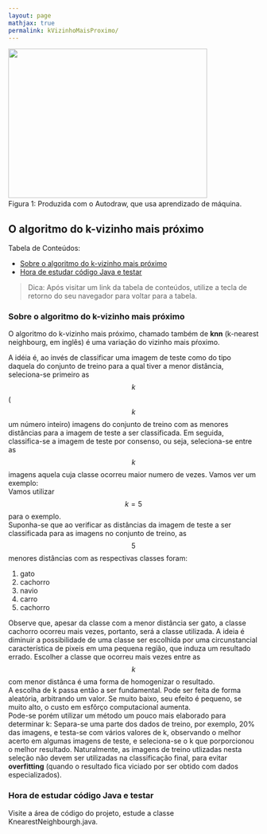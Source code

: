 ```yaml
---
layout: page
mathjax: true
permalink: kVizinhoMaisProximo/
---
```


<div class="fig figcenter fighighlight">
  <img src="https://duodecimo.github.io/duodecimoMachineLearning/assets/images/kNearestNeighbourg.png" width = "400" height="300">
  <div class="figcaption">Figura 1: Produzida com o Autodraw, que usa aprendizado de máquina.</div>
</div>  


## O algoritmo do k-vizinho mais próximo


Tabela de Conteúdos:

- [Sobre o algoritmo do k-vizinho mais próximo](#sobreKvizinho)
- [Hora de estudar código Java e testar](#codigoJava)

> Dica: Após visitar um link da tabela de conteúdos, utilize a tecla de retorno do seu navegador para voltar para a tabela.


<a name='sobreKvizinho'></a>

### Sobre o algoritmo do k-vizinho mais próximo


O algoritmo do k-vizinho mais próximo, chamado também de **knn** (k-nearest neighbourg, em inglês) é uma variação do vizinho mais pŕoximo.

A idéia é, ao invés de classificar uma imagem de teste como do tipo daquela do conjunto de treino para a qual tiver a menor distância, seleciona-se
primeiro as $$k$$ ($$k$$ um número inteiro) imagens do conjunto de treino com as menores distâncias para a imagem de teste a ser classificada.
Em seguida, classifica-se a imagem de teste por consenso, ou seja, seleciona-se entre as $$k$$ imagens aquela cuja classe ocorreu maior numero de vezes.
Vamos ver um exemplo:  
Vamos utilizar $$k=5$$ para o exemplo.  
Suponha-se que ao verificar as distâncias da imagem de teste a ser classificada para as imagens no conjunto de treino, as $$5$$ menores distâncias
com as respectivas classes foram:  
1. gato
1. cachorro
1. navio
1. carro
1. cachorro  

Observe que, apesar da classe com a menor distância ser gato, a classe cachorro ocorreu mais vezes, portanto, será a classe utilizada.
A ideia é diminuir a possibilidade de uma classe ser escolhida por uma circunstancial característica de pixeis em uma pequena região, que induza um
resultado errado. Escolher a classe que ocorreu mais vezes entre as $$k$$ com menor distânca é uma forma de homogenizar o resultado.  
A escolha de k passa então a ser fundamental. Pode ser feita de forma aleatória, arbitrando um valor. Se muito baixo, seu efeito é pequeno, se muito
alto, o custo em esfôrço computacional aumenta.  
Pode-se porém utilizar um método um pouco mais elaborado para determinar k: Separa-se uma parte dos dados de treino, por exemplo, 20% das imagens,
e testa-se com vários valores de k, observando o melhor acerto em algumas imagens de teste, e seleciona-se o k que porporcionou o melhor resultado.
Naturalmente, as imagens de treino utlizadas nesta seleção não devem ser utilizadas na classificação final, para evitar **overfitting** (quando o
resultado fica viciado por ser obtido com dados especializados).


<a name='codigoJava'></a>

### Hora de estudar código Java e testar

Visite a área de código do projeto, estude a classe KnearestNeighbourgh.java.

